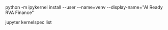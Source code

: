 python -m ipykernel install --user --name=venv --display-name="AI Ready RVA Finance"

jupyter kernelspec list